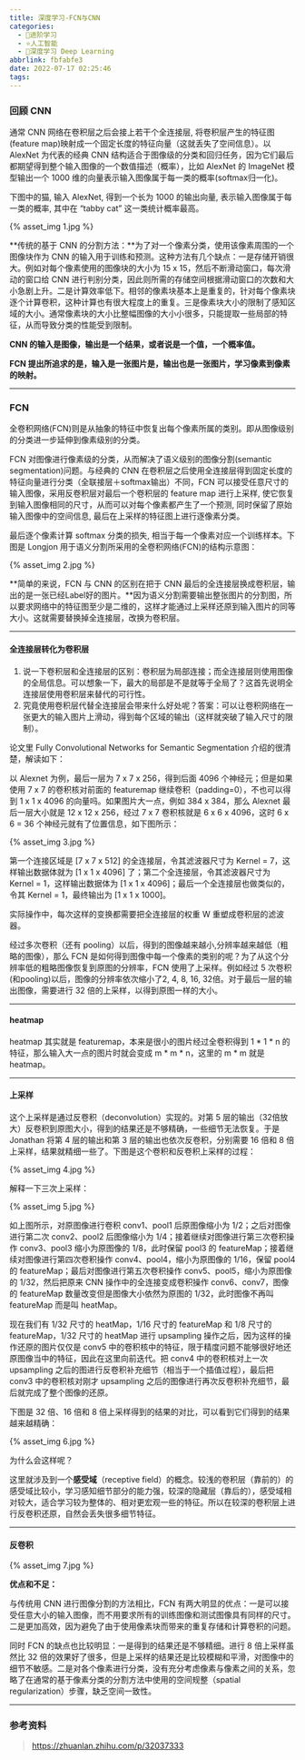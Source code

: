 ```yaml
---
title: 深度学习-FCN与CNN
categories:
  - 🌙进阶学习
  - ⭐人工智能
  - 💫深度学习 Deep Learning
abbrlink: fbfabfe3
date: 2022-07-17 02:25:46
tags:
---
```


### 回顾 CNN

通常 CNN 网络在卷积层之后会接上若干个全连接层, 将卷积层产生的特征图(feature map)映射成一个固定长度的特征向量（这就丢失了空间信息）。以 AlexNet 为代表的经典 CNN 结构适合于图像级的分类和回归任务，因为它们最后都期望得到整个输入图像的一个数值描述（概率），比如 AlexNet 的 ImageNet 模型输出一个 1000 维的向量表示输入图像属于每一类的概率(softmax归一化)。

下图中的猫, 输入 AlexNet, 得到一个长为 1000 的输出向量, 表示输入图像属于每一类的概率, 其中在 “tabby cat” 这一类统计概率最高。

{% asset_img 1.jpg %}

<!--more-->

**传统的基于 CNN 的分割方法：**为了对一个像素分类，使用该像素周围的一个图像块作为 CNN 的输入用于训练和预测。这种方法有几个缺点：一是存储开销很大。例如对每个像素使用的图像块的大小为 15 x 15，然后不断滑动窗口，每次滑动的窗口给 CNN 进行判别分类，因此则所需的存储空间根据滑动窗口的次数和大小急剧上升。二是计算效率低下。相邻的像素块基本上是重复的，针对每个像素块逐个计算卷积，这种计算也有很大程度上的重复。三是像素块大小的限制了感知区域的大小。通常像素块的大小比整幅图像的大小小很多，只能提取一些局部的特征，从而导致分类的性能受到限制。

**CNN 的输入是图像，输出是一个结果，或者说是一个值，一个概率值。**

**FCN 提出所追求的是，输入是一张图片是，输出也是一张图片，学习像素到像素的映射。**

***

### FCN

全卷积网络(FCN)则是从抽象的特征中恢复出每个像素所属的类别。即从图像级别的分类进一步延伸到像素级别的分类。

FCN 对图像进行像素级的分类，从而解决了语义级别的图像分割(semantic segmentation)问题。与经典的 CNN 在卷积层之后使用全连接层得到固定长度的特征向量进行分类（全联接层＋softmax输出）不同，FCN 可以接受任意尺寸的输入图像，采用反卷积层对最后一个卷积层的 feature map 进行上采样, 使它恢复到输入图像相同的尺寸，从而可以对每个像素都产生了一个预测, 同时保留了原始输入图像中的空间信息, 最后在上采样的特征图上进行逐像素分类。

最后逐个像素计算 softmax 分类的损失, 相当于每一个像素对应一个训练样本。下图是 Longjon 用于语义分割所采用的全卷积网络(FCN)的结构示意图：

{% asset_img 2.jpg %}

**简单的来说，FCN 与 CNN 的区别在把于 CNN 最后的全连接层换成卷积层，输出的是一张已经Label好的图片。**因为语义分割需要输出整张图片的分割图，所以要求网络中的特征图至少是二维的，这样才能通过上采样还原到输入图片的同等大小。这就需要替换掉全连接层，改换为卷积层。

***

#### 全连接层转化为卷积层

1. 说一下卷积层和全连接层的区别：卷积层为局部连接；而全连接层则使用图像的全局信息。可以想象一下，最大的局部是不是就等于全局了？这首先说明全连接层使用卷积层来替代的可行性。
2. 究竟使用卷积层代替全连接层会带来什么好处呢？答案：可以让卷积网络在一张更大的输入图片上滑动，得到每个区域的输出（这样就突破了输入尺寸的限制）。

论文里 Fully Convolutional Networks for Semantic Segmentation 介绍的很清楚，解读如下：

以 Alexnet 为例，最后一层为 7 x 7 x 256，得到后面 4096 个神经元；但是如果使用 7 x 7 的卷积核对前面的 featuremap 继续卷积（padding=0），不也可以得到 1 x 1 x 4096 的向量吗。如果图片大一点，例如 384 x 384，那么 Alexnet 最后一层大小就是 12 x 12 x 256，经过 7 x 7 卷积核就是 6 x 6 x 4096，这时 6 x 6 = 36 个神经元就有了位置信息，如下图所示：

{% asset_img 3.jpg %}

第一个连接区域是 [7 x 7 x 512] 的全连接层，令其滤波器尺寸为 Kernel = 7，这样输出数据体就为 [1 x 1 x 4096] 了；第二个全连接层，令其滤波器尺寸为 Kernel = 1，这样输出数据体为 [1 x 1 x 4096]；最后一个全连接层也做类似的，令其 Kernel = 1，最终输出为 [1 x 1 x 1000]。

实际操作中，每次这样的变换都需要把全连接层的权重 W 重塑成卷积层的滤波器。

经过多次卷积（还有 pooling）以后，得到的图像越来越小,分辨率越来越低（粗略的图像），那么 FCN 是如何得到图像中每一个像素的类别的呢？为了从这个分辨率低的粗略图像恢复到原图的分辨率，FCN 使用了上采样。例如经过 5 次卷积(和pooling)以后，图像的分辨率依次缩小了2, 4, 8, 16, 32倍。对于最后一层的输出图像，需要进行 32 倍的上采样，以得到原图一样的大小。

***

#### heatmap

heatmap 其实就是 featuremap，本来是很小的图片经过全卷积得到 1 * 1 * n 的特征，那么输入大一点的图片时就会变成 m * m * n，这里的 m * m 就是 heatmap。

***

#### 上采样

这个上采样是通过反卷积（deconvolution）实现的。对第 5 层的输出（32倍放大）反卷积到原图大小，得到的结果还是不够精确，一些细节无法恢复。于是 Jonathan 将第 4 层的输出和第 3 层的输出也依次反卷积，分别需要 16 倍和 8 倍上采样，结果就精细一些了。下图是这个卷积和反卷积上采样的过程：

{% asset_img 4.jpg %}

解释一下三次上采样：

{% asset_img 5.jpg %}

如上图所示，对原图像进行卷积 conv1、pool1 后原图像缩小为 1/2；之后对图像进行第二次 conv2、pool2 后图像缩小为 1/4；接着继续对图像进行第三次卷积操作 conv3、pool3 缩小为原图像的 1/8，此时保留 pool3 的 featureMap；接着继续对图像进行第四次卷积操作 conv4、pool4，缩小为原图像的 1/16，保留 pool4 的 featureMap；最后对图像进行第五次卷积操作 conv5、pool5，缩小为原图像的 1/32，然后把原来 CNN 操作中的全连接变成卷积操作 conv6、conv7，图像的 featureMap 数量改变但是图像大小依然为原图的 1/32，此时图像不再叫 featureMap 而是叫 heatMap。

现在我们有 1/32 尺寸的 heatMap，1/16 尺寸的 featureMap 和 1/8 尺寸的 featureMap，1/32 尺寸的 heatMap 进行 upsampling 操作之后，因为这样的操作还原的图片仅仅是 conv5 中的卷积核中的特征，限于精度问题不能够很好地还原图像当中的特征，因此在这里向前迭代。把 conv4 中的卷积核对上一次 upsampling 之后的图进行反卷积补充细节（相当于一个插值过程），最后把 conv3 中的卷积核对刚才 upsampling 之后的图像进行再次反卷积补充细节，最后就完成了整个图像的还原。

下图是 32 倍、16 倍和 8 倍上采样得到的结果的对比，可以看到它们得到的结果越来越精确：

{% asset_img 6.jpg %}

为什么会这样呢？

这里就涉及到一个**感受域**（receptive field）的概念。较浅的卷积层（靠前的）的感受域比较小，学习感知细节部分的能力强，较深的隐藏层（靠后的），感受域相对较大，适合学习较为整体的、相对更宏观一些的特征。所以在较深的卷积层上进行反卷积还原，自然会丢失很多细节特征。

***

#### 反卷积

{% asset_img 7.jpg %}

**优点和不足：**

与传统用 CNN 进行图像分割的方法相比，FCN 有两大明显的优点：一是可以接受任意大小的输入图像，而不用要求所有的训练图像和测试图像具有同样的尺寸。二是更加高效，因为避免了由于使用像素块而带来的重复存储和计算卷积的问题。

同时 FCN 的缺点也比较明显：一是得到的结果还是不够精细。进行 8 倍上采样虽然比 32 倍的效果好了很多，但是上采样的结果还是比较模糊和平滑，对图像中的细节不敏感。二是对各个像素进行分类，没有充分考虑像素与像素之间的关系，忽略了在通常的基于像素分类的分割方法中使用的空间规整（spatial regularization）步骤，缺乏空间一致性。

***

### 参考资料

> <https://zhuanlan.zhihu.com/p/32037333>
